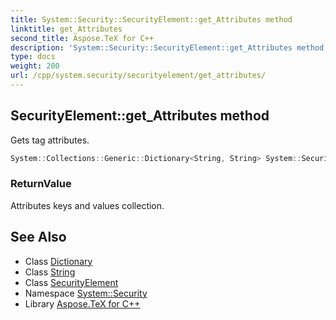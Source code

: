 ```yaml
---
title: System::Security::SecurityElement::get_Attributes method
linktitle: get_Attributes
second_title: Aspose.TeX for C++
description: 'System::Security::SecurityElement::get_Attributes method. Gets tag attributes in C++.'
type: docs
weight: 200
url: /cpp/system.security/securityelement/get_attributes/
---
```

## SecurityElement::get_Attributes method


Gets tag attributes.

```cpp
System::Collections::Generic::Dictionary<String, String> System::Security::SecurityElement::get_Attributes()
```


### ReturnValue

Attributes keys and values collection.

## See Also

* Class [Dictionary](../../../system.collections.generic/dictionary/)
* Class [String](../../../system/string/)
* Class [SecurityElement](../)
* Namespace [System::Security](../../)
* Library [Aspose.TeX for C++](../../../)
